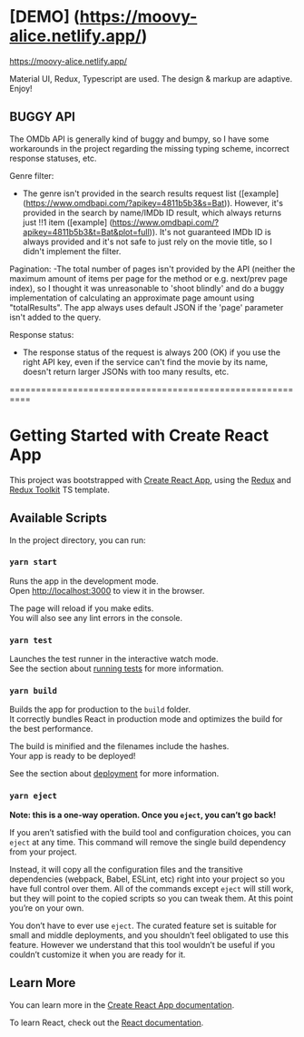 
# [DEMO] (https://moovy-alice.netlify.app/)
https://moovy-alice.netlify.app/

Material UI, Redux, Typescript are used. The design & markup are adaptive. Enjoy!

## BUGGY API

The OMDb API is generally kind of buggy and bumpy, so I have some workarounds in the project regarding the missing typing scheme, incorrect response statuses, etc.

Genre filter:
- The genre isn't provided in the search results request list ([example] (https://www.omdbapi.com/?apikey=4811b5b3&s=Bat)).
 However, it's provided in the search by name/IMDb ID result, which always returns just !!1 item ([example] (https://www.omdbapi.com/?apikey=4811b5b3&t=Bat&plot=full)). It's not guaranteed IMDb ID is always provided and it's not safe to just rely on the movie title, so I didn't implement the filter.

Pagination:
-The total number of pages isn't provided by the API (neither the maximum amount of items per page for the method or e.g. next/prev page index), so I thought it was unreasonable to 'shoot blindly' and do a buggy implementation of calculating an approximate page amount using "totalResults". The app always uses default JSON if the 'page' parameter isn't added to the query.

Response status:
- The response status of the request is always 200 (OK) if you use the right API key,
even if the service can't find the movie by its name, doesn't return larger JSONs with too many results, etc.

==========================================================
# Getting Started with Create React App

This project was bootstrapped with [Create React App](https://github.com/facebook/create-react-app), using the [Redux](https://redux.js.org/) and [Redux Toolkit](https://redux-toolkit.js.org/) TS template.

## Available Scripts

In the project directory, you can run:

### `yarn start`

Runs the app in the development mode.\
Open [http://localhost:3000](http://localhost:3000) to view it in the browser.

The page will reload if you make edits.\
You will also see any lint errors in the console.

### `yarn test`

Launches the test runner in the interactive watch mode.\
See the section about [running tests](https://facebook.github.io/create-react-app/docs/running-tests) for more information.

### `yarn build`

Builds the app for production to the `build` folder.\
It correctly bundles React in production mode and optimizes the build for the best performance.

The build is minified and the filenames include the hashes.\
Your app is ready to be deployed!

See the section about [deployment](https://facebook.github.io/create-react-app/docs/deployment) for more information.

### `yarn eject`

**Note: this is a one-way operation. Once you `eject`, you can’t go back!**

If you aren’t satisfied with the build tool and configuration choices, you can `eject` at any time. This command will remove the single build dependency from your project.

Instead, it will copy all the configuration files and the transitive dependencies (webpack, Babel, ESLint, etc) right into your project so you have full control over them. All of the commands except `eject` will still work, but they will point to the copied scripts so you can tweak them. At this point you’re on your own.

You don’t have to ever use `eject`. The curated feature set is suitable for small and middle deployments, and you shouldn’t feel obligated to use this feature. However we understand that this tool wouldn’t be useful if you couldn’t customize it when you are ready for it.

## Learn More

You can learn more in the [Create React App documentation](https://facebook.github.io/create-react-app/docs/getting-started).

To learn React, check out the [React documentation](https://reactjs.org/).

